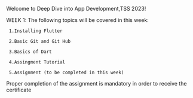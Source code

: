 Welcome to Deep Dive into App Development,TSS 2023!


WEEK 1:
The following topics will be covered in this week:

     1.Installing Flutter

     2.Basic Git and Git Hub

     3.Basics of Dart

     4.Assingment Tutorial

     5.Assignment (to be completed in this week)

Proper completion of the assignment is mandatory in order to receive the certificate
